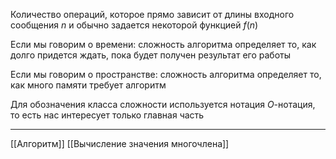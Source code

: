 Количество операций, которое прямо зависит от длины входного сообщения $n$ и обычно задается некоторой функцией $f(n)$

Если мы говорим о времени: сложность алгоритма определяет то, как долго придется ждать, пока будет получен результат его работы

Если мы говорим о пространстве: сложность алгоритма определяет то, как много памяти требует алгоритм

Для обозначения класса сложности используется нотация $O$-нотация, то есть нас интересует только главная часть

---
[[Алгоритм]] [[Вычисление значения многочлена]]